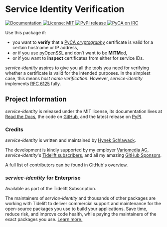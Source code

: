 # Service Identity Verification

<a href="https://service-identity.readthedocs.io/">
    <img src="https://img.shields.io/badge/Docs-Read%20The%20Docs-black" alt="Documentation" />
</a>
<a href="https://github.com/pyca/service-identity/blob/main/LICENSE">
    <img src="https://img.shields.io/badge/license-MIT-C06524" alt="License: MIT" />
</a>
<a href="https://pypi.org/project/service-identity/">
    <img src="https://img.shields.io/pypi/v/service-identity" alt="PyPI release" />
</a>
<a href="https://www.irccloud.com/invite?channel=%23pyca&amp;hostname=irc.libera.chat&amp;port=6697&amp;ssl=1">
    <img src="https://www.irccloud.com/invite-svg?channel=%23pyca&amp;hostname=irc.libera.chat&amp;port=6697&amp;ssl=1" alt="PyCA on IRC" />
</a>

<!-- spiel-begin -->

Use this package if:

- you want to **verify** that a [PyCA *cryptography*](https://cryptography.io/) certificate is valid for a certain hostname or IP address,
- or if you use [pyOpenSSL](https://pypi.org/project/pyOpenSSL/) and don’t want to be [**MITM**](https://en.wikipedia.org/wiki/Man-in-the-middle_attack)ed,
- or if you want to **inspect** certificates from either for service IDs.

*service-identity* aspires to give you all the tools you need for verifying whether a certificate is valid for the intended purposes.
In the simplest case, this means *host name verification*.
However, *service-identity* implements [RFC 6125](https://datatracker.ietf.org/doc/html/rfc6125.html) fully.


## Project Information

*service-identity* is released under the MIT license, its documentation lives at [Read the Docs](https://service-identity.readthedocs.io/), the code on [GitHub](https://github.com/pyca/service-identity), and the latest release on [PyPI](https://pypi.org/project/service-identity/).


### Credits

*service-identity* is written and maintained by [Hynek Schlawack](https://hynek.me/).

The development is kindly supported by my employer [Variomedia AG](https://www.variomedia.de/), *service-identity*'s [Tidelift subscribers](https://tidelift.com/subscription/pkg/pypi-service-identity?utm_source=pypi-service-identity&utm_medium=referral&utm_campaign=readme), and all my amazing [GitHub Sponsors](https://github.com/sponsors/hynek).

A full list of contributors can be found in GitHub's [overview](https://github.com/pyca/service-identity/graphs/contributors).

### *service-identity* for Enterprise

Available as part of the Tidelift Subscription.

The maintainers of *service-identity* and thousands of other packages are working with Tidelift to deliver commercial support and maintenance for the open-source packages you use to build your applications.
Save time, reduce risk, and improve code health, while paying the maintainers of the exact packages you use.
[Learn more.](https://tidelift.com/subscription/pkg/service-identity?utm_source=undefined&utm_medium=referral&utm_campaign=enterprise&utm_term=repo)

